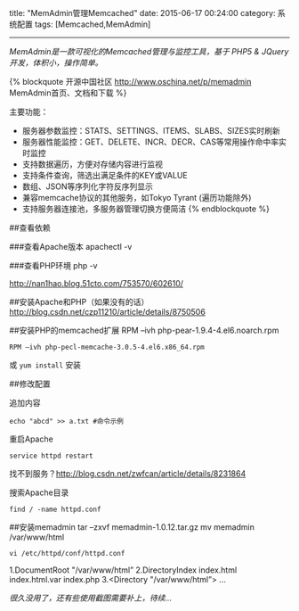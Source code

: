 title: "MemAdmin管理Memcached"
date: 2015-06-17 00:24:00
category: 系统配置
tags: [Memcached,MemAdmin]

---

*MemAdmin是一款可视化的Memcached管理与监控工具，基于 PHP5 & JQuery 开发，体积小，操作简单。*

{% blockquote 开源中国社区 http://www.oschina.net/p/memadmin MemAdmin首页、文档和下载 %}

主要功能：

- 服务器参数监控：STATS、SETTINGS、ITEMS、SLABS、SIZES实时刷新
- 服务器性能监控：GET、DELETE、INCR、DECR、CAS等常用操作命中率实时监控
- 支持数据遍历，方便对存储内容进行监视
- 支持条件查询，筛选出满足条件的KEY或VALUE
- 数组、JSON等序列化字符反序列显示
- 兼容memcache协议的其他服务，如Tokyo Tyrant (遍历功能除外)
- 支持服务器连接池，多服务器管理切换方便简洁
{% endblockquote %}


##查看依赖

###查看Apache版本
    apachectl -v

###查看PHP环境
    php -v

http://nan1hao.blog.51cto.com/753570/602610/

##安装Apache和PHP（如果没有的话）
http://blog.csdn.net/czp11210/article/details/8750506

##安装PHP的memcached扩展
    RPM –ivh php-pear-1.9.4-4.el6.noarch.rpm 

    RPM –ivh php-pecl-memcache-3.0.5-4.el6.x86_64.rpm

或 `yum install` 安装



##修改配置

追加内容

    echo "abcd" >> a.txt #命令示例

重启Apache 

    service httpd restart

找不到服务？http://blog.csdn.net/zwfcan/article/details/8231864

搜索Apache目录
    
    find / -name httpd.conf

##安装memadmin
    tar –zxvf memadmin-1.0.12.tar.gz
    mv memadmin  /var/www/html
    
    vi /etc/httpd/conf/httpd.conf
1.DocumentRoot "/var/www/html”
2.DirectoryIndex index.html index.html.var index.php
3.<Directory "/var/www/html”> ...


*很久没用了，还有些使用截图需要补上，待续...*
